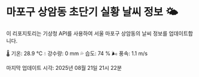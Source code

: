 
# 마포구 상암동 초단기 실황 날씨 정보 🌤️

이 리포지토리는 기상청 API를 사용하여 서울 마포구 상암동의 날씨 정보를 업데이트합니다. 

🌡️ 기온: 28.9 ℃
💧 강수량: 0 mm
💦 습도: 74 %
🌬️ 풍속: 1.1 m/s

마지막 업데이트 시각: 2025년 08월 21일 21시 22분    
